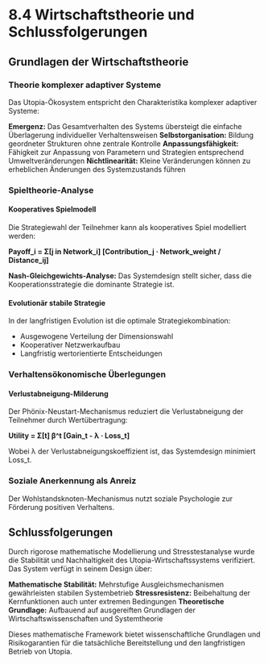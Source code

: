 # 8.4 Wirtschaftstheorie und Schlussfolgerungen

## Grundlagen der Wirtschaftstheorie

### Theorie komplexer adaptiver Systeme

Das Utopia-Ökosystem entspricht den Charakteristika komplexer adaptiver Systeme:

**Emergenz:** Das Gesamtverhalten des Systems übersteigt die einfache Überlagerung individueller Verhaltensweisen
**Selbstorganisation:** Bildung geordneter Strukturen ohne zentrale Kontrolle
**Anpassungsfähigkeit:** Fähigkeit zur Anpassung von Parametern und Strategien entsprechend Umweltveränderungen
**Nichtlinearität:** Kleine Veränderungen können zu erheblichen Änderungen des Systemzustands führen

### Spieltheorie-Analyse

#### Kooperatives Spielmodell

Die Strategiewahl der Teilnehmer kann als kooperatives Spiel modelliert werden:

**Payoff_i = Σ[j in Network_i] [Contribution_j · Network_weight / Distance_ij]**

**Nash-Gleichgewichts-Analyse:** Das Systemdesign stellt sicher, dass die Kooperationsstrategie die dominante Strategie ist.

#### Evolutionär stabile Strategie

In der langfristigen Evolution ist die optimale Strategiekombination:
- Ausgewogene Verteilung der Dimensionswahl
- Kooperativer Netzwerkaufbau
- Langfristig wertorientierte Entscheidungen

### Verhaltensökonomische Überlegungen

#### Verlustabneigung-Milderung

Der Phönix-Neustart-Mechanismus reduziert die Verlustabneigung der Teilnehmer durch Wertübertragung:

**Utility = Σ[t] β^t [Gain_t - λ · Loss_t]**

Wobei λ der Verlustabneigungskoeffizient ist, das Systemdesign minimiert Loss_t.

### Soziale Anerkennung als Anreiz

Der Wohlstandsknoten-Mechanismus nutzt soziale Psychologie zur Förderung positiven Verhaltens.

## Schlussfolgerungen

Durch rigorose mathematische Modellierung und Stresstestanalyse wurde die Stabilität und Nachhaltigkeit des Utopia-Wirtschaftssystems verifiziert. Das System verfügt in seinem Design über:

**Mathematische Stabilität:** Mehrstufige Ausgleichsmechanismen gewährleisten stabilen Systembetrieb
**Stressresistenz:** Beibehaltung der Kernfunktionen auch unter extremen Bedingungen
**Theoretische Grundlage:** Aufbauend auf ausgereiften Grundlagen der Wirtschaftswissenschaften und Systemtheorie

Dieses mathematische Framework bietet wissenschaftliche Grundlagen und Risikogarantien für die tatsächliche Bereitstellung und den langfristigen Betrieb von Utopia.
